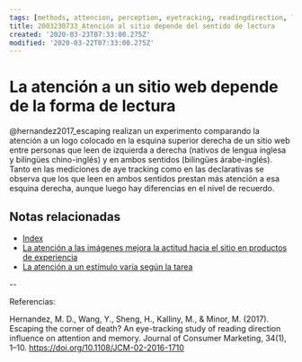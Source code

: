 ```yaml
---
tags: [methods, attencion, perception, eyetracking, readingdirection, logo, logoposition, Notebooks/attention, Notebooks/perception]
title: 2003230733_Atención al sitio depende del sentido de lectura
created: '2020-03-23T07:33:00.275Z'
modified: '2020-03-22T07:33:00.275Z'
---
```


# La atención a un sitio web depende de la forma de lectura 

@hernandez2017_escaping realizan un experimento comparando la atención a un logo colocado en la esquina superior derecha de un sitio web entre personas que leen de izquierda a derecha (nativos de lengua inglesa y bilingües chino-inglés) y en ambos sentidos (bilingües árabe-inglés). Tanto en las mediciones de aye tracking como en las declarativas se observa que los que leen en ambos sentidos prestan más atención a esa esquina derecha, aunque luego hay diferencias en el nivel de recuerdo.

## Notas relacionadas

- [Index](_2003101705_index.md)
- [La atención a las imágenes mejora la actitud hacia el sitio en productos de experiencia](2003210809_atencionfotos_productosexperiencia.md)
- [La atención a un estímulo varía según la tarea](2003220949_eyetracking_measures_differ_bytask.md)

--

Referencias:

Hernandez, M. D., Wang, Y., Sheng, H., Kalliny, M., & Minor, M. (2017). Escaping the corner of death? An eye-tracking study of reading direction influence on attention and memory. Journal of Consumer Marketing, 34(1), 1–10. https://doi.org/10.1108/JCM-02-2016-1710